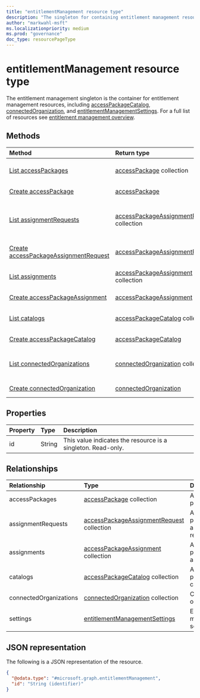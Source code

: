 ```yaml
---
title: "entitlementManagement resource type"
description: "The singleton for containing entitlement management resources."
author: "markwahl-msft"
ms.localizationpriority: medium
ms.prod: "governance"
doc_type: resourcePageType
---
```

# entitlementManagement resource type

The entitlement management singleton is the container for entitlement management resources, including [accessPackageCatalog](accesspackagecatalog.md), [connectedOrganization](connectedorganization.md), and [entitlementManagementSettings](entitlementmanagementsettings.md).  For a full list of resources see [entitlement management overview](entitlementmanagement-root.md).

## Methods
|Method|Return type|Description|
|:---|:---|:---|
|[List accessPackages](../api/entitlementmanagement-list-accesspackages.md)|[accessPackage](../resources/accesspackage.md) collection|Get the accessPackage resources from the accessPackages navigation property.|
|[Create accessPackage](../api/entitlementmanagement-post-accesspackages.md)|[accessPackage](../resources/accesspackage.md)|Create a new accessPackage object.|
|[List assignmentRequests](../api/entitlementmanagement-list-assignmentrequests.md)|[accessPackageAssignmentRequest](../resources/accesspackageassignmentrequest.md) collection|Get the accessPackageAssignmentRequest resources from the assignmentRequests navigation property.|
|[Create accessPackageAssignmentRequest](../api/entitlementmanagement-post-assignmentrequests.md)|[accessPackageAssignmentRequest](../resources/accesspackageassignmentrequest.md)|Create a new accessPackageAssignmentRequest object.|
|[List assignments](../api/entitlementmanagement-list-assignments.md)|[accessPackageAssignment](../resources/accesspackageassignment.md) collection|Get the accessPackageAssignment resources from the assignments navigation property.|
|[Create accessPackageAssignment](../api/entitlementmanagement-post-assignments.md)|[accessPackageAssignment](../resources/accesspackageassignment.md)|Create a new accessPackageAssignment object.|
|[List catalogs](../api/entitlementmanagement-list-catalogs.md)|[accessPackageCatalog](../resources/accesspackagecatalog.md) collection|Get the accessPackageCatalog resources from the catalogs navigation property.|
|[Create accessPackageCatalog](../api/entitlementmanagement-post-catalogs.md)|[accessPackageCatalog](../resources/accesspackagecatalog.md)|Create a new accessPackageCatalog object.|
|[List connectedOrganizations](../api/entitlementmanagement-list-connectedorganizations.md)|[connectedOrganization](../resources/connectedorganization.md) collection|Get the connectedOrganization resources from the connectedOrganizations navigation property.|
|[Create connectedOrganization](../api/entitlementmanagement-post-connectedorganizations.md)|[connectedOrganization](../resources/connectedorganization.md)|Create a new connectedOrganization object.|

## Properties
|Property|Type|Description|
|:---|:---|:---|
|id|String|This value indicates the resource is a singleton. Read-only.|

## Relationships
|Relationship|Type|Description|
|:---|:---|:---|
|accessPackages|[accessPackage](../resources/accesspackage.md) collection|Access packages.|
|assignmentRequests|[accessPackageAssignmentRequest](../resources/accesspackageassignmentrequest.md) collection|Access package assignment requests.|
|assignments|[accessPackageAssignment](../resources/accesspackageassignment.md) collection|Access package assignments.|
|catalogs|[accessPackageCatalog](../resources/accesspackagecatalog.md) collection|Access package catalogs.|
|connectedOrganizations|[connectedOrganization](../resources/connectedorganization.md) collection|Connected organizations.|
|settings|[entitlementManagementSettings](../resources/entitlementmanagementsettings.md)|Entitlement management settings.|

## JSON representation
The following is a JSON representation of the resource.
<!-- {
  "blockType": "resource",
  "keyProperty": "id",
  "@odata.type": "microsoft.graph.entitlementManagement",
  "openType": false
}
-->
``` json
{
  "@odata.type": "#microsoft.graph.entitlementManagement",
  "id": "String (identifier)"
}
```


